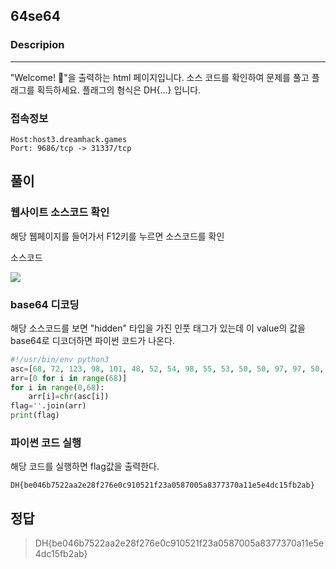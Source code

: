 ## 64se64

### Descripion
--------------
"Welcome! 👋"을 출력하는 html 페이지입니다. 소스 코드를 확인하여 문제를 풀고 플래그를 획득하세요.
플래그의 형식은 DH{...} 입니다.

### 접속정보
    Host:host3.dreamhack.games
    Port: 9686/tcp -> 31337/tcp


## 풀이

### 웹사이트 소스코드 확인
해당 웹페이지를 들어가서 F12키를 누르면 소스코드를 확인

소스코드


<img src="https://github.com/ckrhehfl/study/tree/main/dreamhack/0.Dream_Beginners/img/1-1.png">


### base64 디코딩
해당 소스코드를 보면 "hidden" 타입을 가진 인풋 태그가 있는데 이 value의 값을 base64로 디코더하면 파이썬 코드가 나온다.

```python
#!/usr/bin/env python3
asc=[68, 72, 123, 98, 101, 48, 52, 54, 98, 55, 53, 50, 50, 97, 97, 50, 101, 50, 56, 102, 50, 55, 54, 101, 48, 99, 57, 49, 48, 53, 50, 49, 102, 50, 51, 97, 48, 53, 56, 55, 48, 48, 53, 97, 56, 51, 55, 55, 51, 55, 48, 97, 49, 49, 101, 53, 101, 52, 100, 99, 49, 53, 102, 98, 50, 97, 98, 125]
arr=[0 for i in range(68)]
for i in range(0,68):
    arr[i]=chr(asc[i])
flag=''.join(arr)
print(flag)
```

### 파이썬 코드 실행
해당 코드를 실행하면 flag값을 출력한다.

    DH{be046b7522aa2e28f276e0c910521f23a0587005a8377370a11e5e4dc15fb2ab}




## 정답
>DH{be046b7522aa2e28f276e0c910521f23a0587005a8377370a11e5e4dc15fb2ab}